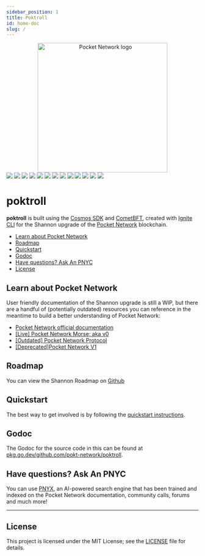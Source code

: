```yaml
---
sidebar_position: 1
title: Poktroll
id: home-doc
slug: /
---
```


<div align="center">
  <a href="https://www.pokt.network">
    <img src="https://user-images.githubusercontent.com/2219004/151564884-212c0e40-3bfa-412e-a341-edb54b5f1498.jpeg" alt="Pocket Network logo" width="340"/>
  </a>
</div>

<div>
  <a href="https://discord.gg/pokt"><img src="https://img.shields.io/discord/553741558869131266"/></a>
  <a  href="https://github.com/pokt-network/poktroll/releases"><img src="https://img.shields.io/github/release-pre/pokt-network/poktroll.svg"/></a>
  <a  href="https://github.com/pokt-network/poktroll/pulse"><img src="https://img.shields.io/github/contributors/pokt-network/poktroll.svg"/></a>
  <a href="https://opensource.org/licenses/MIT"><img src="https://img.shields.io/badge/License-MIT-blue.svg"/></a>
  <a href="https://github.com/pokt-network/poktroll/pulse"><img src="https://img.shields.io/github/last-commit/pokt-network/poktroll.svg"/></a>
  <a href="https://github.com/pokt-network/poktroll/pulls"><img src="https://img.shields.io/github/issues-pr/pokt-network/poktroll.svg"/></a>
  <a href="https://github.com/pokt-network/poktroll/releases"><img src="https://img.shields.io/badge/platform-linux%20%7C%20macos-pink.svg"/></a>
  <a href="https://github.com/pokt-network/poktroll/issues"><img src="https://img.shields.io/github/issues/pokt-network/poktroll.svg"/></a>
  <a href="https://github.com/pokt-network/poktroll/issues"><img src="https://img.shields.io/github/issues-closed/pokt-network/poktroll.svg"/></a>
  <a href="https://godoc.org/github.com/pokt-network/poktroll"><img src="https://img.shields.io/badge/godoc-reference-blue.svg"/></a>
  <a href="https://goreportcard.com/report/github.com/pokt-network/poktroll"><img src="https://goreportcard.com/badge/github.com/pokt-network/poktroll"/></a>
  <a href="https://golang.org"><img  src="https://img.shields.io/badge/golang-v1.23-green.svg"/></a>
  <a href="https://github.com/tools/godep" ><img src="https://img.shields.io/badge/godep-dependency-71a3d9.svg"/></a>
</div>

# poktroll <!-- omit in toc -->

**poktroll** is built using the [Cosmos SDK](https://docs.cosmos.network) and
[CometBFT](https://cometbft.com/), created with [Ignite CLI](https://ignite.com/cli)
for the Shannon upgrade of the [Pocket Network](https://pokt.network) blockchain.

- [Learn about Pocket Network](#learn-about-pocket-network)
- [Roadmap](#roadmap)
- [Quickstart](#quickstart)
- [Godoc](#godoc)
- [Have questions? Ask An PNYC](#have-questions-ask-an-pnyc)
- [License](#license)

## Learn about Pocket Network

User friendly documentation of the Shannon upgrade is still a WIP, but there are
a handful of (potentially outdated) resources you can reference in the meantime
to build a better understanding of Pocket Network:

- [Pocket Network official documentation](https://docs.pokt.network)
- [[Live] Pocket Network Morse; aka v0](https://github.com/pokt-network/pocket-core)
- [[Outdated] Pocket Network Protocol](https://github.com/pokt-network/pocket-network-protocol)
- [[Deprecated]Pocket Network V1](https://github.com/pokt-network/pocket)

## Roadmap

You can view the Shannon Roadmap on [Github](https://github.com/orgs/pokt-network/projects/144?query=is%3Aopen+sort%3Aupdated-desc)

## Quickstart

The best way to get involved is by following the [quickstart instructions](develop/developer_guide/walkthrough.md).

## Godoc

The Godoc for the source code in this can be found at [pkg.go.dev/github.com/pokt-network/poktroll](https://pkg.go.dev/github.com/pokt-network/poktroll).

## Have questions? Ask An PNYC

You can use [PNYX](https://pnyxai.com/), an AI-powered search engine that has been
trained and indexed on the Pocket Network documentation, community calls, forums
and much more!

---

## License

This project is licensed under the MIT License; see the [LICENSE](https://github.com/pokt-network/poktroll/blob/main/LICENSE) file for details.
